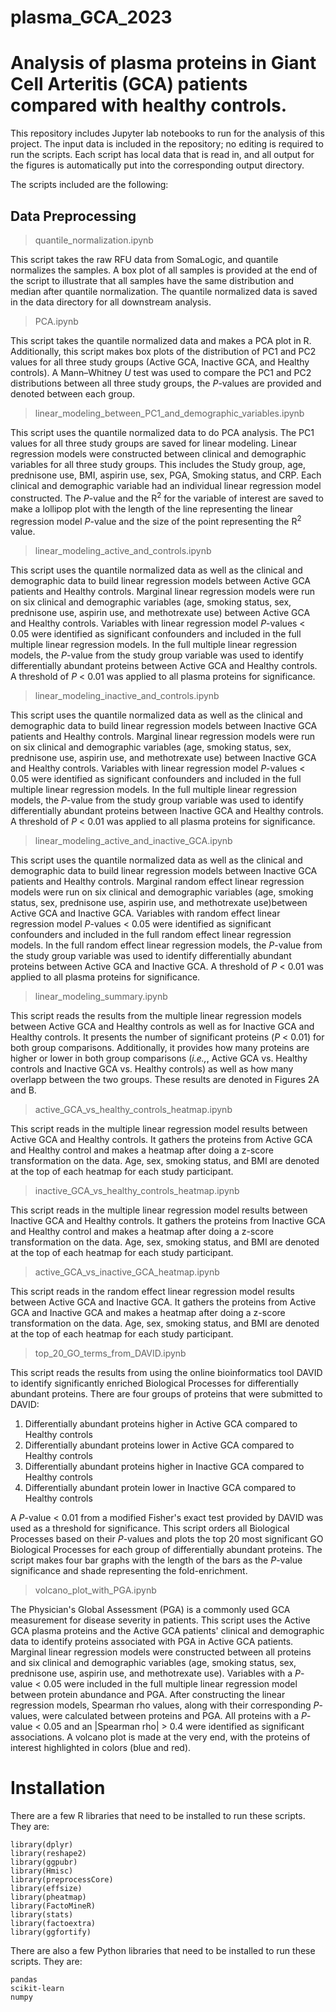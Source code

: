 # plasma_GCA_2023
Analysis of plasma proteins in Giant Cell Arteritis (GCA) patients compared with healthy controls.
===================================================

This repository includes Jupyter lab notebooks to run for the analysis of this project. 
The input data is included in the repository; no editing is required to run the scripts. 
Each script has local data that is read in, and all output for the figures is automatically 
put into the corresponding output directory.

The scripts included are the following:

## Data Preprocessing

>quantile_normalization.ipynb

This script takes the raw RFU data from SomaLogic, and quantile normalizes the samples.
A box plot of all samples is provided at the end of the script to illustrate that all samples
have the same distribution and median after quantile normalization. The quantile normalized 
data is saved in the data directory for all downstream analysis.


>PCA.ipynb

This script takes the quantile normalized data and makes a PCA plot in R. Additionally, this
script makes box plots of the distribution of PC1 and PC2 values for all three study groups
(Active GCA, Inactive GCA, and Healthy controls). A Mann–Whitney *U* test was used to compare 
the PC1 and PC2 distributions between all three study groups, the *P*-values are provided and
denoted between each group.


>linear_modeling_between_PC1_and_demographic_variables.ipynb

This script uses the quantile normalized data to do PCA analysis. The PC1 values for all
three study groups are saved for linear modeling. Linear regression models were constructed between
clinical and demographic variables for all three study groups. This includes the Study group, age,
prednisone use, BMI, aspirin use, sex, PGA, Smoking status, and CRP. Each clinical and demographic
variable had an individual linear regression model constructed. The *P*-value and the R<sup>2</sup> for the 
variable of interest are saved to make a lollipop plot with the length of the line representing the linear
regression model *P*-value and the size of the point representing the R<sup>2</sup> value.


>linear_modeling_active_and_controls.ipynb

This script uses the quantile normalized data as well as the clinical and demographic data to build linear
regression models between Active GCA patients and Healthy controls. Marginal linear regression models were
run on six clinical and demographic variables (age, smoking status, sex, prednisone use, aspirin use, and 
methotrexate use) between Active GCA and Healthy controls. Variables with linear regression model *P*-values < 
0.05 were identified as significant confounders and included in the full multiple linear regression models. In the
full multiple linear regression models, the *P*-value from the study group variable was used to identify 
differentially abundant proteins between Active GCA and Healthy controls. A threshold of *P* < 0.01 was applied to 
all plasma proteins for significance.


>linear_modeling_inactive_and_controls.ipynb

This script uses the quantile normalized data as well as the clinical and demographic data to build linear
regression models between Inactive GCA patients and Healthy controls. Marginal linear regression models were
run on six clinical and demographic variables (age, smoking status, sex, prednisone use, aspirin use, and 
methotrexate use) between Inactive GCA and Healthy controls. Variables with linear regression model 
*P*-values < 0.05 were identified as significant confounders and included in the full multiple linear regression 
models. In the full multiple linear regression models, the *P*-value from the study group variable was used to 
identify differentially abundant proteins between Inactive GCA and Healthy controls. A threshold of *P* < 0.01 was
applied to all plasma proteins for significance.

>linear_modeling_active_and_inactive_GCA.ipynb

This script uses the quantile normalized data as well as the clinical and demographic data to build linear
regression models between Inactive GCA patients and Healthy controls. Marginal random effect linear regression 
models were run on six clinical and demographic variables (age, smoking status, sex, prednisone use, aspirin use, 
and methotrexate use)between Active GCA and Inactive GCA. Variables with random effect linear regression model 
*P*-values < 0.05 were identified as significant confounders and included in the full random effect linear 
regression models. In the full random effect linear regression models, the *P*-value from the study group variable 
was used to identify differentially abundant proteins between Active GCA and Inactive GCA. A threshold of 
*P* < 0.01 was applied to all plasma proteins for significance.

>linear_modeling_summary.ipynb

This script reads the results from the multiple linear regression models between Active GCA and Healthy controls 
as well as for Inactive GCA and Healthy controls. It presents the number of significant proteins (*P* < 0.01) for
both group comparisons. Additionally, it provides how many proteins are higher or lower in both group comparisons 
(*i.e.,*, Active GCA vs. Healthy controls and Inactive GCA vs. Healthy controls) as well as how many overlapp
between the two groups. These results are denoted in Figures 2A and B.

>active_GCA_vs_healthy_controls_heatmap.ipynb

This script reads in the multiple linear regression model results between Active GCA and Healthy controls. It
gathers the proteins from Active GCA and Healthy control and makes a heatmap after doing a z-score transformation
on the data. Age, sex, smoking status, and BMI are denoted at the top of each heatmap for each study participant.

>inactive_GCA_vs_healthy_controls_heatmap.ipynb

This script reads in the multiple linear regression model results between Inactive GCA and Healthy controls. It
gathers the proteins from Inactive GCA and Healthy control and makes a heatmap after doing a z-score transformation
on the data. Age, sex, smoking status, and BMI are denoted at the top of each heatmap for each study participant.

>active_GCA_vs_inactive_GCA_heatmap.ipynb

This script reads in the random effect linear regression model results between Active GCA and Inactive GCA. It
gathers the proteins from Active GCA and Inactive GCA and makes a heatmap after doing a z-score transformation
on the data. Age, sex, smoking status, and BMI are denoted at the top of each heatmap for each study participant.


>top_20_GO_terms_from_DAVID.ipynb

This script reads the results from using the online bioinformatics tool DAVID to identify significantly
enriched Biological Processes for differentially abundant proteins. There are four groups of proteins that were
submitted to DAVID:
  1. Differentially abundant proteins higher in Active GCA compared to Healthy controls
  2. Differentially abundant proteins lower in Active GCA compared to Healthy controls
  3. Differentially abundant proteins higher in Inactive GCA compared to Healthy controls
  4. Differentially abundant protein lower in Inactive GCA compared to Healthy controls
     
A *P*-value < 0.01 from a modified Fisher's exact test provided by DAVID was used as a threshold for significance.
This script orders all Biological Processes based on their *P*-values and plots the top 20 most significant GO
Biological Processes for each group of differentially abundant proteins. The script makes four bar graphs with the
length of the bars as the *P*-value significance and shade representing the fold-enrichment.

>volcano_plot_with_PGA.ipynb

The Physician's Global Assessment (PGA) is a commonly used GCA measurement for disease severity in patients. This
script uses the Active GCA plasma proteins and the Active GCA patients' clinical and demographic data to identify
proteins associated with PGA in Active GCA patients. Marginal linear regression models were constructed between 
all proteins and six clinical and demographic variables (age, smoking status, sex, prednisone use, aspirin use,
and methotrexate use). Variables with a *P*-value < 0.05 were included in the full multiple linear regression
model between protein abundance and PGA. After constructing the linear regression models, Spearman rho values,
along with their corresponding *P*-values, were calculated between proteins and PGA. All proteins with a *P*-value 
< 0.05 and an |Spearman rho| > 0.4 were identified as significant associations. A volcano plot is made at the very
end, with the proteins of interest highlighted in colors (blue and red).



# Installation

There are a few R libraries that need to be installed to run these scripts.
They are:

```
library(dplyr)
library(reshape2)
library(ggpubr)
library(Hmisc)
library(preprocessCore)
library(effsize)
library(pheatmap)
library(FactoMineR)
library(stats)
library(factoextra)
library(ggfortify)
```

There are also a few Python libraries that need to be installed to run these scripts.
They are:

```
pandas
scikit-learn
numpy
```
